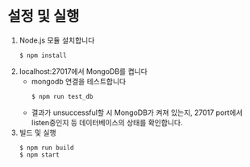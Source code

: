 
#   설정 및 실행
1.  Node.js 모듈 설치합니다
    ```
    $ npm install
    ```
1.  localhost:27017에서 MongoDB를 켭니다
    *   mongodb 연결을 테스트합니다
        ```
        $ npm run test_db
        ```
    *   결과가 unsuccessful할 시 MongoDB가 켜져 있는지, 27017 port에서 listen중인지 등 데이터베이스의 상태를 확인합니다.
1.  빌드 및 실행
    ```
    $ npm run build
    $ npm start
    ```
